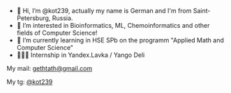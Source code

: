 - 👋 Hi, I’m @kot239, actually my name is German and I'm from Saint-Petersburg, Russia.
- 👀 I’m interested in Bioinformatics, ML, Chemoinformatics and other fields of Computer Science!
- 🌱 I’m currently learning in HSE SPb on the programm "Applied Math and Computer Science"
- 👨🏻‍💻 Internship in Yandex.Lavka / Yango Deli

My mail: gethtath@gmail.com

My tg: [@kot239](t.me/kot239)

<!---
kot239/kot239 is a ✨ special ✨ repository because its `README.md` (this file) appears on your GitHub profile.
You can click the Preview link to take a look at your changes.
--->
